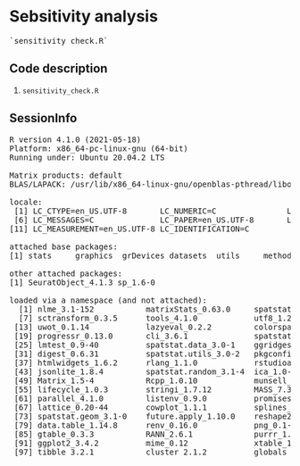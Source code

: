 # Sebsitivity analysis 



<pre>`sensitivity_check.R`</pre>


## Code description

1. `sensitivity_check.R`
   

## SessionInfo

<pre>R version 4.1.0 (2021-05-18)
Platform: x86_64-pc-linux-gnu (64-bit)
Running under: Ubuntu 20.04.2 LTS

Matrix products: default
BLAS/LAPACK: /usr/lib/x86_64-linux-gnu/openblas-pthread/libopenblasp-r0.3.8.so

locale:
 [1] LC_CTYPE=en_US.UTF-8       LC_NUMERIC=C               LC_TIME=en_US.UTF-8        LC_COLLATE=en_US.UTF-8     LC_MONETARY=en_US.UTF-8   
 [6] LC_MESSAGES=C              LC_PAPER=en_US.UTF-8       LC_NAME=C                  LC_ADDRESS=C               LC_TELEPHONE=C            
[11] LC_MEASUREMENT=en_US.UTF-8 LC_IDENTIFICATION=C       

attached base packages:
[1] stats     graphics  grDevices datasets  utils     methods   base     

other attached packages:
[1] SeuratObject_4.1.3 sp_1.6-0          

loaded via a namespace (and not attached):
  [1] nlme_3.1-152           matrixStats_0.63.0     spatstat.sparse_3.0-1  RcppAnnoy_0.0.20       RColorBrewer_1.1-3     httr_1.4.5            
  [7] sctransform_0.3.5      tools_4.1.0            utf8_1.2.3             R6_2.5.1               irlba_2.3.5.1          KernSmooth_2.23-20    
 [13] uwot_0.1.14            lazyeval_0.2.2         colorspace_2.1-0       tidyselect_1.2.0       gridExtra_2.3          compiler_4.1.0        
 [19] progressr_0.13.0       cli_3.6.1              spatstat.explore_3.1-0 plotly_4.10.1          Seurat_4.3.0           scales_1.2.1          
 [25] lmtest_0.9-40          spatstat.data_3.0-1    ggridges_0.5.4         pbapply_1.7-0          goftest_1.2-3          stringr_1.5.0         
 [31] digest_0.6.31          spatstat.utils_3.0-2   pkgconfig_2.0.3        htmltools_0.5.5        parallelly_1.35.0      fastmap_1.1.1         
 [37] htmlwidgets_1.6.2      rlang_1.1.0            rstudioapi_0.13        shiny_1.7.4            generics_0.1.3         zoo_1.8-12            
 [43] jsonlite_1.8.4         spatstat.random_3.1-4  ica_1.0-3              dplyr_1.1.2            magrittr_2.0.3         patchwork_1.1.2       
 [49] Matrix_1.5-4           Rcpp_1.0.10            munsell_0.5.0          fansi_1.0.4            abind_1.4-5            reticulate_1.28       
 [55] lifecycle_1.0.3        stringi_1.7.12         MASS_7.3-54            Rtsne_0.16             plyr_1.8.8             grid_4.1.0            
 [61] parallel_4.1.0         listenv_0.9.0          promises_1.2.0.1       ggrepel_0.9.3          deldir_1.0-6           miniUI_0.1.1.1        
 [67] lattice_0.20-44        cowplot_1.1.1          splines_4.1.0          tensor_1.5             pillar_1.9.0           igraph_1.4.2          
 [73] spatstat.geom_3.1-0    future.apply_1.10.0    reshape2_1.4.4         codetools_0.2-18       leiden_0.4.3           glue_1.6.2            
 [79] data.table_1.14.8      renv_0.16.0            png_0.1-8              vctrs_0.6.2            httpuv_1.6.9           polyclip_1.10-4       
 [85] gtable_0.3.3           RANN_2.6.1             purrr_1.0.1            tidyr_1.3.0            scattermore_0.8        future_1.32.0         
 [91] ggplot2_3.4.2          mime_0.12              xtable_1.8-4           later_1.3.0            survival_3.2-11        viridisLite_0.4.1     
 [97] tibble_3.2.1           cluster_2.1.2          globals_0.16.2         fitdistrplus_1.1-11    ellipsis_0.3.2         ROCR_1.0-11                       
</pre>





